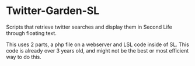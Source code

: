 Twitter-Garden-SL
=================

Scripts that retrieve twitter searches and display them in Second Life through floating text.


This uses 2 parts, a php file on a webserver and LSL code inside of SL. 
This code is already over 3 years old, and might not be the best or most efficient way to do this.




